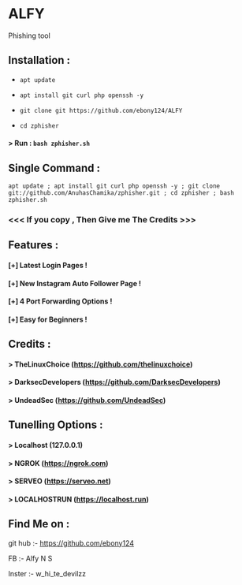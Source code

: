 # ALFY
Phishing tool 
## Installation :

* `apt update`
* `apt install git curl php openssh -y`
* `git clone git https://github.com/ebony124/ALFY`

* `cd zphisher`
#### > Run : `bash zphisher.sh`

## Single Command :
```
apt update ; apt install git curl php openssh -y ; git clone git://github.com/AnuhasChamika/zphisher.git ; cd zphisher ; bash zphisher.sh
```


### <<< If you copy , Then Give me The Credits >>>

## Features :
#### [+] Latest Login Pages !
#### [+] New Instagram Auto Follower Page !
#### [+] 4 Port Forwarding Options !
#### [+] Easy for Beginners !

## Credits :
#### > TheLinuxChoice (https://github.com/thelinuxchoice)
#### > DarksecDevelopers (https://github.com/DarksecDevelopers)
#### > UndeadSec (https://github.com/UndeadSec)

## Tunelling Options :
#### > Localhost (127.0.0.1)
#### > NGROK (https://ngrok.com)
#### > SERVEO (https://serveo.net)
#### > LOCALHOSTRUN (https://localhost.run)

## Find Me on :

git hub :- https://github.com/ebony124

FB      :- Alfy N S

Inster  :- w_hi_te_devilzz 
